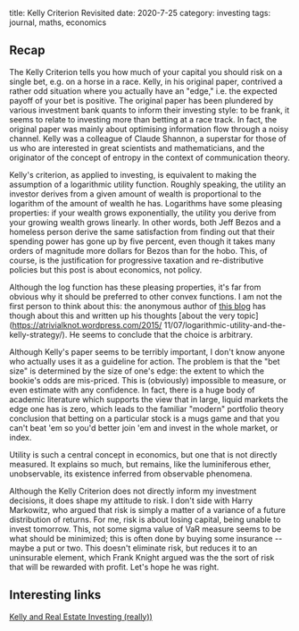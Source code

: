 title: Kelly Criterion Revisited
date: 2020-7-25
category: investing
tags: journal, maths, economics

## Recap

The Kelly Criterion tells you how much of your capital you should risk on a single bet, e.g. on a horse in a race.
Kelly, in his original paper, contrived a rather odd situation where you actually have an "edge," i.e. the expected payoff of your bet is positive. 
The original paper has been plundered by various investment bank quants to inform their investing style: to be frank, it seems to relate to investing more than betting at a race track.
In fact, the original paper was mainly about optimising information flow through a noisy channel.
Kelly was a colleague of Claude Shannon, a superstar for those of us who are interested in great scientists and mathematicians, and the originator of the concept of entropy in the context of communication theory. 

Kelly's criterion, as applied to investing, is equivalent to making the assumption of a logarithmic utility function. Roughly speaking, the utility an investor derives from a given amount of wealth is proportional to the logarithm of the amount of wealth he has.
Logarithms have some pleasing properties: if your wealth grows exponentially, the utility you derive from your growing wealth grows linearly. In other words, both Jeff Bezos and a homeless person derive the same satisfaction from finding out that their spending power has gone up by five percent, even though it takes many orders of magnitude more dollars for Bezos than for the hobo. 
This, of course, is the justification for progressive taxation and re-distributive policies but this post is about economics, not policy.

Although the log function has these pleasing properties, it's far from obvious why it should be preferred to other convex functions. I am not the first person to think about this: the anonymous author of [this blog](https://atrivialknot.wordpress.com) has though about this and written up his thoughts [about the very topic](https://atrivialknot.wordpress.com/2015/ 11/07/logarithmic-utility-and-the-kelly-strategy/). 
He seems to conclude that the choice is arbitrary.

Although Kelly's paper seems to be terribly important, I don't know anyone who actually uses it as a guideline for action. The problem is that the "bet size" is determined by the size of one's edge: the extent to which the bookie's odds are mis-priced. This is (obviously) impossible to measure, or even estimate with any confidence. 
In fact, there is a huge body of academic literature which supports the view that in large, liquid markets the edge one has is zero, which leads to the familiar "modern" portfolio theory conclusion that betting on a particular stock is a mugs game and that you can't beat 'em so you'd better join 'em and invest in the whole market, or index.

Utility is such a central concept in economics, but one that is not directly measured. 
It explains so much, but remains, like the luminiferous ether, unobservable, its existence inferred from observable phenomena.

Although the Kelly Criterion does not directly inform my investment decisions, it does shape my attitude to risk.
I don't side with Harry Markowitz, who argued that risk is simply a matter of a variance of a future distribution of returns.
For me, risk is about losing capital, being unable to invest tomorrow.
This, not some sigma value of VaR measure seems to be what should be minimized; this is often done by buying some insurance -- maybe a put or two. This doesn't eliminate risk, but reduces it to an uninsurable element,
which Frank Knight argued was the the sort of risk that will be rewarded with profit.
Let's hope he was right.

## Interesting links

[Kelly and Real Estate Investing (really))](http://www.mathestate.com/Entropy-Final.pdf)

